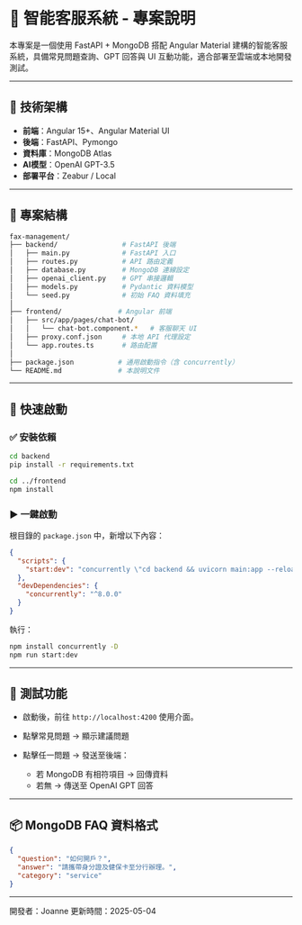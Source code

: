 # 📄 智能客服系統 - 專案說明

本專案是一個使用 FastAPI + MongoDB 搭配 Angular Material 建構的智能客服系統，具備常見問題查詢、GPT 回答與 UI 互動功能，適合部署至雲端或本地開發測試。

---

## 🧩 技術架構

* **前端**：Angular 15+、Angular Material UI
* **後端**：FastAPI、Pymongo
* **資料庫**：MongoDB Atlas
* **AI模型**：OpenAI GPT-3.5
* **部署平台**：Zeabur / Local

---

## 📁 專案結構

```bash
fax-management/
├── backend/                # FastAPI 後端
│   ├── main.py             # FastAPI 入口
│   ├── routes.py           # API 路由定義
│   ├── database.py         # MongoDB 連線設定
│   ├── openai_client.py    # GPT 串接邏輯
│   ├── models.py           # Pydantic 資料模型
│   └── seed.py             # 初始 FAQ 資料填充
│
├── frontend/              # Angular 前端
│   ├── src/app/pages/chat-bot/
│   │   └── chat-bot.component.*   # 客服聊天 UI
│   ├── proxy.conf.json     # 本地 API 代理設定
│   └── app.routes.ts       # 路由配置
│
├── package.json           # 通用啟動指令（含 concurrently）
└── README.md              # 本說明文件
```

---

## 🚀 快速啟動

### ✅ 安裝依賴

```bash
cd backend
pip install -r requirements.txt

cd ../frontend
npm install
```

### ▶ 一鍵啟動

根目錄的 `package.json` 中，新增以下內容：

```json
{
  "scripts": {
    "start:dev": "concurrently \"cd backend && uvicorn main:app --reload --port 8000\" \"cd frontend && ng serve\""
  },
  "devDependencies": {
    "concurrently": "^8.0.0"
  }
}
```

執行：

```bash
npm install concurrently -D
npm run start:dev
```

---

## 🧪 測試功能

* 啟動後，前往 `http://localhost:4200` 使用介面。
* 點擊常見問題 → 顯示建議問題
* 點擊任一問題 → 發送至後端：

  * 若 MongoDB 有相符項目 → 回傳資料
  * 若無 → 傳送至 OpenAI GPT 回答

---

## 📦 MongoDB FAQ 資料格式

```json
{
  "question": "如何開戶？",
  "answer": "請攜帶身分證及健保卡至分行辦理。",
  "category": "service"
}
```


---

開發者：Joanne
更新時間：2025-05-04
